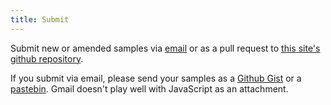 ```yaml
---
title: Submit
---
```


Submit new or amended samples via <a href="mailto:badjs.org@gmail.com">email</a> or as a pull request to <a href="https://github.com/jsoverson/badjs.org">this site's github repository</a>.

If you submit via email, please send your samples as a <a href="https://gist.github.com/">Github Gist</a> or a <a href="https://pastebin.com/">pastebin</a>. Gmail doesn't play well with JavaScript as an attachment.